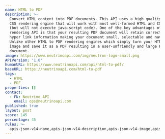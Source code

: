 ```yaml
---
name: HTML to PDF
description: >-
  Convert HTML content into PDF documents. This API uses a high quality HTML /
  CSS rendering engine that will work with most well-formed HTML and CSS content
  (but will not execute java-script code). One of the key advantages of this
  rendering API is that your resulting PDF document will retain correct text and
  hyper link information making your document small, selectable and navigable.
  Unlike other HTML to PDF rendering engines which simply turn your HTML into an
  image and save it as a PDF resulting in a user-unfriendly and large PDF
  document.
image: https://www.neutrinoapi.com/img/neutron-logo-small.png
APIVersion: '1.0'
humanURL: https://www.neutrinoapi.com/api/html-to-pdf/
baseURL: https://neutrinoapi.com/html-to-pdf
tags:
  - HTML
  - PDF
properties: []
contact:
  - FN: Neutrino API
    email: ops@neutrinoapi.com
published: true
layout: post
score: 145
percentage: 45
rules: >-
  apis-json-v14-name,apis-json-v14-description,apis-json-v14-image,apis-json-v14-url,apis-json-v14-tags,apis-json-v14-maintainers,apis-json-v14-maintainers-fn,apis-json-v14-maintainers-email,apis-json-v14-apis-name,apis-json-v14-apis-description,apis-json-v14-apis-image,apis-json-v14-apis-humanURL,apis-json-v14-apis-baseURL,apis-json-v14-apis-tags
---
```

